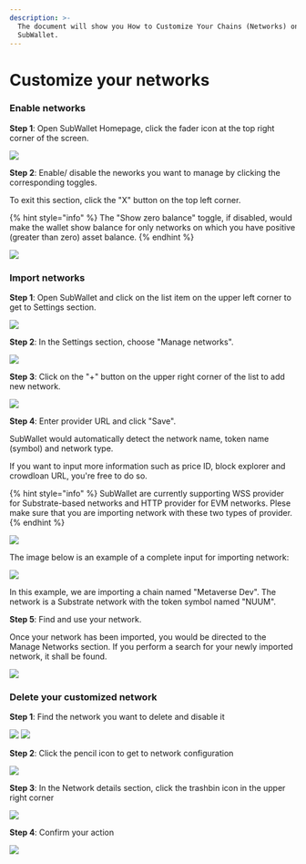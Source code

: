 ```yaml
---
description: >-
  The document will show you How to Customize Your Chains (Networks) on
  SubWallet.
---
```


# Customize your networks

### **Enable networks**

**Step 1**:  Open SubWallet Homepage, click the fader icon at the top right corner of the screen.

![](<../.gitbook/assets/image (221).png>)

**Step 2**: Enable/ disable the neworks you want to manage by clicking the corresponding toggles.&#x20;

To exit this section, click the "X" button on the top left corner.&#x20;

{% hint style="info" %}
The "Show zero balance" toggle, if disabled, would make the wallet show balance for only networks on which you have positive (greater than zero) asset balance.&#x20;
{% endhint %}

![](https://files.gitbook.com/v0/b/gitbook-x-prod.appspot.com/o/spaces%2F2zseowhOCGE5xsJFb2z5%2Fuploads%2F0A6KAEL50ZahnhOkDV2C%2FScreenshot\_28.png?alt=media\&token=e46f48d2-4d19-4344-926c-317544469994)



### Import networks

**Step 1**: Open SubWallet and click on the list item on the upper left corner to get to Settings section.

![](<../.gitbook/assets/image (209) (1).png>)

**Step 2**: In the Settings section, choose "Manage networks".

![](https://files.gitbook.com/v0/b/gitbook-x-prod.appspot.com/o/spaces%2F2zseowhOCGE5xsJFb2z5%2Fuploads%2FhYQjmBk7PzG37t387kAr%2FScreenshot\_35.png?alt=media\&token=19d1dfcb-e747-44e8-bc77-6ac1785c0efb)

**Step 3**: Click on the "+" button on the upper right corner of the list to add new network.

![](https://files.gitbook.com/v0/b/gitbook-x-prod.appspot.com/o/spaces%2F2zseowhOCGE5xsJFb2z5%2Fuploads%2FSYGD6YKG99gAPbJ7w2B8%2FScreenshot\_36.png?alt=media\&token=b11ad0da-ebf9-4545-9ded-4ffbf906e9ce)



**Step 4**: Enter provider URL and click "Save".

SubWallet would automatically detect the network name, token name (symbol) and network type.&#x20;

If you want to input more information such as price ID, block explorer and crowdloan URL, you're free to do so.&#x20;

{% hint style="info" %}
SubWallet are currently supporting WSS provider for Substrate-based networks and HTTP provider for EVM networks. Plese make sure that you are importing network with these two types of provider.&#x20;
{% endhint %}

![](https://files.gitbook.com/v0/b/gitbook-x-prod.appspot.com/o/spaces%2F2zseowhOCGE5xsJFb2z5%2Fuploads%2FUUlzCBgx8gqjyNCc8Sjf%2FScreenshot\_37.png?alt=media\&token=597b603d-93e2-4fab-9aa9-f801a61a84c4)

The image below is an example of a complete input for importing network:

![](https://files.gitbook.com/v0/b/gitbook-x-prod.appspot.com/o/spaces%2F2zseowhOCGE5xsJFb2z5%2Fuploads%2ForlC007evum0B6N5REPo%2FScreenshot\_11.png?alt=media\&token=fe480387-253e-4167-83d7-623393292de6)

In this example, we are importing a chain named "Metaverse Dev". The network is a Substrate network with the token symbol named "NUUM".&#x20;



**Step 5**: Find and use your network.

Once your network has been imported, you would be directed to the Manage Networks section. If you perform a search for your newly imported network, it shall be found.&#x20;

![](<../.gitbook/assets/image (215).png>)



### Delete your customized network

**Step 1**: Find the network you want to delete and disable it

![](<../.gitbook/assets/Screenshot 2023-07-06 164653.png>) ![](<../.gitbook/assets/Screenshot 2023-07-06 164744.png>)



**Step 2**: Click the pencil icon to get to network configuration

![](<../.gitbook/assets/Screenshot 2023-07-06 164744 (1).png>)



**Step 3**: In the Network details section, click the trashbin icon in the upper right corner

![](<../.gitbook/assets/Screenshot 2023-07-06 164801.png>)



**Step 4**: Confirm your action

![](<../.gitbook/assets/Screenshot 2023-07-06 164816.png>)
